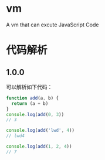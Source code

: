 # vm
A vm that can excute JavaScript Code

# 代码解析

## 1.0.0

可以解析如下代码：
```javascript
function add(a, b) {
  return (a + b)
}
console.log(add(0, 3))
// 3

console.log(add('lwd', 4))
// lwd4

console.log(add(1, 2, 4))
// 7


```
